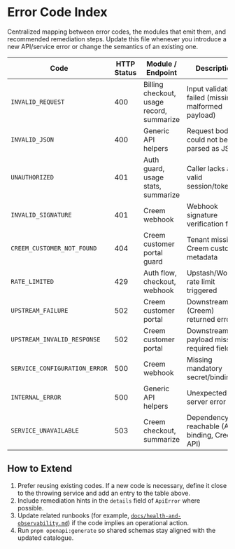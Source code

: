 # Error Code Index

Centralized mapping between error codes, the modules that emit them, and recommended remediation steps. Update this file whenever you introduce a new API/service error or change the semantics of an existing one.

| Code | HTTP Status | Module / Endpoint | Description | Primary Source |
| --- | --- | --- | --- | --- |
| `INVALID_REQUEST` | 400 | Billing checkout, usage record, summarize | Input validation failed (missing or malformed payload) | `src/app/api/v1/creem/create-checkout/route.ts` (also `usage/record`, `summarize`) |
| `INVALID_JSON` | 400 | Generic API helpers | Request body could not be parsed as JSON | `src/lib/api-error.ts` |
| `UNAUTHORIZED` | 401 | Auth guard, usage stats, summarize | Caller lacks a valid session/token | `src/app/api/v1/summarize/route.ts`, `src/app/api/v1/usage/*.ts` |
| `INVALID_SIGNATURE` | 401 | Creem webhook | Webhook signature verification failed | `src/app/api/v1/webhooks/creem/route.ts` |
| `CREEM_CUSTOMER_NOT_FOUND` | 404 | Creem customer portal guard | Tenant missing Creem customer metadata | `src/modules/creem/utils/guards.ts` |
| `RATE_LIMITED` | 429 | Auth flow, checkout, webhook | Upstash/Workers rate limit triggered | `src/lib/rate-limit.ts`, `src/app/api/v1/auth/[...all]/route.ts` |
| `UPSTREAM_FAILURE` | 502 | Creem customer portal | Downstream (Creem) returned error | `src/app/api/v1/creem/customer-portal/route.ts` |
| `UPSTREAM_INVALID_RESPONSE` | 502 | Creem customer portal | Downstream payload missing required fields | `src/app/api/v1/creem/customer-portal/route.ts` |
| `SERVICE_CONFIGURATION_ERROR` | 500 | Creem webhook | Missing mandatory secret/binding | `src/app/api/v1/webhooks/creem/route.ts` |
| `INTERNAL_ERROR` | 500 | Generic API helpers | Unexpected server error | `src/lib/api-error.ts` |
| `SERVICE_UNAVAILABLE` | 503 | Creem checkout, summarize | Dependency not reachable (AI binding, Creem API) | `src/app/api/v1/summarize/route.ts`, `src/app/api/v1/creem/create-checkout/route.ts` |

## How to Extend
1. Prefer reusing existing codes. If a new code is necessary, define it close to the throwing service and add an entry to the table above.
2. Include remediation hints in the `details` field of `ApiError` where possible.
3. Update related runbooks (for example, [`docs/health-and-observability.md`](./health-and-observability.md)) if the code implies an operational action.
4. Run `pnpm openapi:generate` so shared schemas stay aligned with the updated catalogue.
